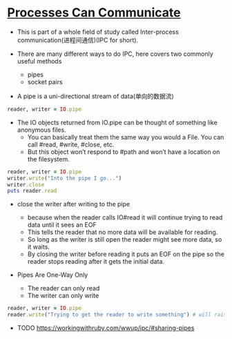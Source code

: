 # [Processes Can Communicate](https://workingwithruby.com/wwup/ipc/)

+ This is part of a whole field of study called Inter-process communication(进程间通信)(IPC for short).

+ There are many different ways to do IPC, here covers two commonly useful methods
    + pipes
    + socket pairs

+ A pipe is a uni-directional stream of data(单向的数据流)

```ruby
reader, writer = IO.pipe
```

+ The IO objects returned from IO.pipe can be thought of something like anonymous files.
    + You can basically treat them the same way you would a File. You can call #read, #write, #close, etc.
    + But this object won’t respond to #path and won’t have a location on the filesystem.

```ruby
reader, writer = IO.pipe
writer.write("Into the pipe I go...")
writer.close
puts reader.read
```

+ close the writer after writing to the pipe
    + because when the reader calls IO#read it will continue trying to read data until it sees an EOF
    + This tells the reader that no more data will be available for reading.
    + So long as the writer is still open the reader might see more data, so it waits.
    + By closing the writer before reading it puts an EOF on the pipe so the reader stops reading after it gets the initial data.


+ Pipes Are One-Way Only
    + The reader can only read
    + The writer can only write
```ruby
reader, writer = IO.pipe
reader.write("Trying to get the reader to write something") # will raise an IOError
```

+ TODO https://workingwithruby.com/wwup/ipc/#sharing-pipes


